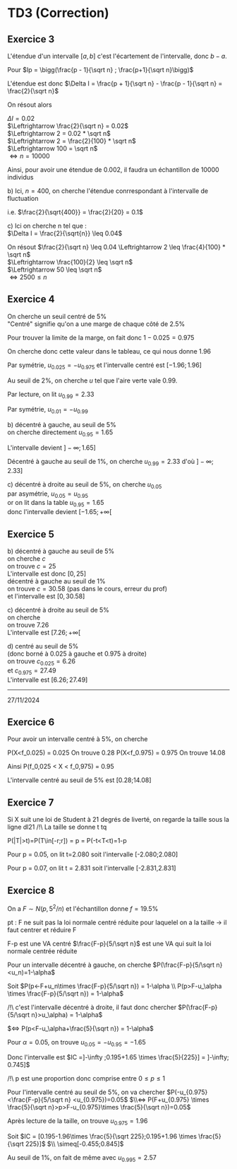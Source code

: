 # TD3 (Correction) 

## Exercice 3

L'étendue d'un intervalle $[a,b]$ c'est l'écartement de l'intervalle, donc $b - a$.

Pour $Ip = \bigg(\frac{p - 1}{\sqrt n} ; \frac{p+1}{\sqrt n}\bigg)$

L'étendue est donc
$\Delta I = \frac{p + 1}{\sqrt n} - \frac{p - 1}{\sqrt n} = \frac{2}{\sqrt n}$

On résout alors

$\Delta I = 0.02$  
$\Leftrightarrow \frac{2}{\sqrt n} = 0.02$  
$\Leftrightarrow 2 = 0.02 * \sqrt n$  
$\Leftrightarrow 2 = \frac{2}{100} * \sqrt n$  
$\Leftrightarrow 100 = \sqrt n$  
$\Leftrightarrow n = 10000$  

Ainsi, pour avoir une étendue de 0.002, il faudra un échantillon de 10000 individus  

b) Ici, $n = 400$, on cherche l'étendue conrrespondant à l'intervalle de fluctuation  

i.e. $\frac{2}{\sqrt{400}} = \frac{2}{20} = 0.1$  

c) Ici on cherche n tel que :  
$\Delta I = \frac{2}{\sqrt{n}} \leq 0.04$

On résout $\frac{2}{\sqrt n} \leq 0.04 \Leftrightarrow 2 \leq \frac{4}{100} * \sqrt n$  
$\Leftrightarrow \frac{100}{2} \leq \sqrt n$  
$\Leftrightarrow 50 \leq \sqrt n$  
$\Leftrightarrow 2500 \leq n$  

## Exercice 4

On cherche un seuil centré de 5%  
"Centré" signifie qu'on a une marge de chaque côté de 2.5%

Pour trouver la limite de la marge, on fait donc $1 - 0.025 = 0.975$

On cherche donc cette valeur dans le tableau, ce qui nous donne $1.96$

Par symétrie, $u_{0.025} = -u_{0.975}$ et l'intervalle centré est $[-1.96;1.96]$

Au seuil de 2%, on cherche $u$ tel que l'aire verte vale $0.99$.

Par lecture, on lit $u_{0.99} = 2.33$

Par symétrie, $u_{0.01} = -u_{0.99}$

b) décentré à gauche, au seuil de 5%  
on cherche directement $u_{0.95} = 1.65$

L'intervalle devient $]-\infty ; 1.65]$

Décentré à gauche au seuil de 1%, on cherche $u_{0.99} = 2.33$ d'où $]-\infty;2.33]$

c) décentré à droite au seuil de 5%, on cherche $u_{0.05}$  
par asymétrie, $u_{0.05} = u_{0.95}$  
or on lit dans la table $u_{0.95} = 1.65$  
donc l'intervalle devient $[-1.65; +\infty[$  

## Exercice 5
b) décentré à gauche au seuil de 5%  
on cherche $c$  
on trouve $c = 25$  
L'intervalle est donc $[0, 25]$  
décentré à gauche au seuil de 1%  
on trouve $c = 30.58$ (pas dans le cours, erreur du prof)  
et l'intervalle est $[0,30.58]$  

c) décentré à droite au seuil de 5%  
on cherche   
on trouve $7.26$  
L'intervalle est $[7.26;+\infty[$  

d) centré au seuil de 5%  
(donc borné à $0.025$ à gauche et $0.975$ à droite)  
on trouve $c_{0.025} = 6.26$  
et $c_{0.975} = 27.49$  
L'intervalle est $[6.26;27.49]$  


****

27/11/2024

## Exercice 6
Pour avoir un intervalle centré à 5%, on cherche 

P(X<f_0.025) = 0.025
On trouve 0.28
P(X<f_0.975) = 0.975
On trouve 14.08

Ainsi P(f_0,025 < X < f_0,975) = 0.95

L'intervalle centré au seuil de 5% est [0.28;14.08]

## Exercice 7
Si X suit une loi de Student à 21 degrés de liverté, on regarde la taille sous la ligne dl21 /!\ La taille se donne t tq 

P(|T|>t)=P(T\in[-r;r]) = p
        = P(-t<T<t)=1-p

Pour p = 0.05, on lit t=2.080
soit l'intervalle [-2.080;2.080]

Pour p = 0.07, on lit t = 2.831 soit l'intervalle [-2.831,2.831]

## Exercice 8
On a $F\sim N(p,5^2/n)$ et l'échantillon donne $f=19.5$%

pt : F ne suit pas la loi normale centré réduite pour laquelel on a la taille -> il faut centrer et réduire F

F-p est une VA centré 
$\frac{F-p}{5/\sqrt n}$ est une VA qui suit la loi normale centrée réduite

Pour un intervalle décentré à gauche, on cherche $P(\frac{F-p}{5/\sqrt n}<u_n)=1-\alpha$

Soit $P(p<-F+u_n\times \frac{F-p}{5/\sqrt n}) = 1-\alpha \\ P(p>F-u_\alpha \times \frac{F-p}{5/\sqrt n}) = 1-\alpha$

/!\ c'est l'intervalle décentré à droite, il faut donc chercher $P(\frac{F-p}{5/\sqrt n}>u_\alpha) = 1-\alpha$

$<=> P(p<F-u_\alpha+\frac{5}{\sqrt n}) = 1-\alpha$

Pour $\alpha =0.05$, on trouve $u_{0.05}=-u_{0.95}=-1.65$

Donc l'intervalle est $IC =]-\infty ;0.195+1.65 \times \frac{5}{225}] = ]-\infty; 0.745]$

/!\ p est une proportion donc comprise entre $0\leq p \leq 1$


Pour l'intervalle centré au seuil de 5%, on va chercher $P(-u_{0.975}<\frac{F-p}{5/\sqrt n} <u_{0.975})=0.05$
$\\<=> P(F+u_{0.975} \times \frac{5}{\sqrt n}>p>F-u_{0.975}\times \frac{5}{\sqrt n})=0.05$

Après lecture de la taille, on trouve $u_{0.975}=1.96$

Soit $IC = [0.195-1.96\times \frac{5}{\sqrt 225};0.195+1.96 \times \frac{5}{\sqrt 225}]$
$\\ \simeq[-0.455;0.845]$

Au seuil de 1%, on fait de même avec $u_{0.995} = 2.57$






















<script type="text/javascript" src="http://cdn.mathjax.org/mathjax/latest/MathJax.js?config=TeX-AMS-MML_HTMLorMML"></script>
<script type="text/x-mathjax-config">
  MathJax.Hub.Config({ tex2jax: {inlineMath: [['$', '$']]}, messageStyle: "none" });
</script>